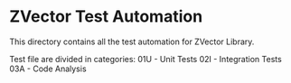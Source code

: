 # ZVector Test Automation
This directory contains all the test automation for ZVector Library.

Test file are divided in categories:
01U - Unit Tests
02I - Integration Tests
03A - Code Analysis

